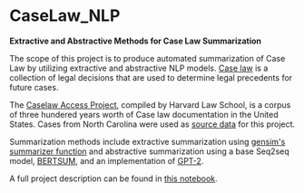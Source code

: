 # CaseLaw_NLP
**Extractive and Abstractive Methods for Case Law Summarization**

The scope of this project is to produce automated summarization of Case Law by utilizing extractive and abstractive NLP models. <a href=https://en.wikipedia.org/wiki/Case_law>Case law</a> is a collection of legal decisions that are used to determine legal precedents for future cases. 

The <a href="https://case.law/">Caselaw Access Project</a>, compiled by Harvard Law School, is a corpus of three hundered years worth of Case law documentation in the United States. Cases from North Carolina were used as <a href=https://case.law/bulk/download/>source data</a> for this project.

Summarization methods include extractive summarization using <a href=https://radimrehurek.com/gensim/summarization/summariser.html>gensim's summarizer function</a> and abstractive summarization using a base Seq2seq model, <a href=https://arxiv.org/abs/1903.10318>BERTSUM</a>, and an implementation of <a href=https://openai.com/blog/better-language-models/>GPT-2</a>.

A full project description can be found in <a href=https://github.com/hlandman/CaseLaw_NLP/blob/master/NLP_CaseLaw.ipynb>this notebook</a>. 
